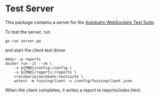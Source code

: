 # Test Server

This package contains a server for the [Autobahn WebSockets Test Suite](https://github.com/crossbario/autobahn-testsuite).

To test the server, run

    go run server.go

and start the client test driver

    mkdir -p reports
    docker run -it --rm \
        -v ${PWD}/config:/config \
        -v ${PWD}/reports:/reports \
        crossbario/autobahn-testsuite \
        wstest -m fuzzingclient -s /config/fuzzingclient.json

When the client completes, it writes a report to reports/index.html.
